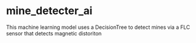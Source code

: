 # mine_detecter_ai
This machine learning model uses a DecisionTree to detect mines via a FLC sensor that detects magnetic distoriton
